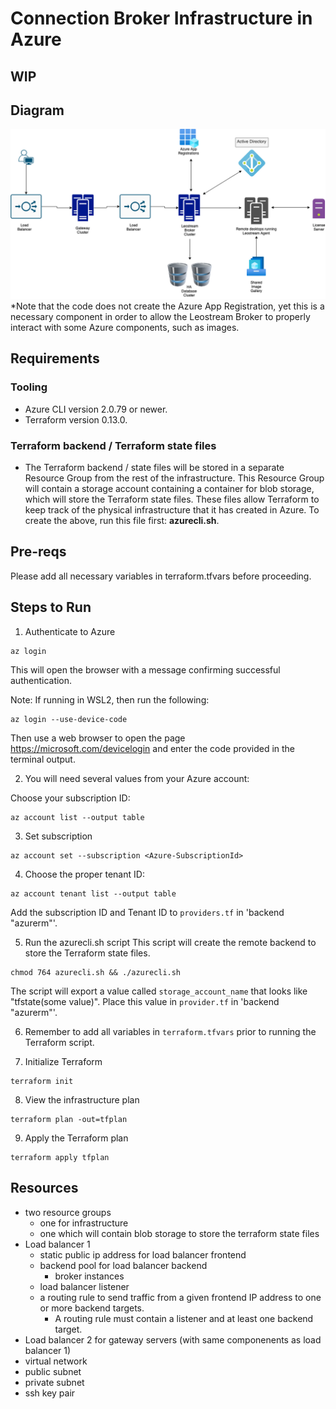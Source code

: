 # Connection Broker Infrastructure in Azure

## **WIP**

## Diagram

![certiport_leostream](./certiport_leostream.png?raw=true "Infra diagram")
*Note that the code does not create the Azure App Registration, yet this is a necessary component in order to allow the Leostream Broker
to properly interact with some Azure components, such as images. 

## Requirements

### Tooling

- Azure CLI version 2.0.79 or newer.
- Terraform version 0.13.0.

### Terraform backend / Terraform state files

- The Terraform backend / state files will be stored in a separate Resource Group from the rest of the infrastructure.
This Resource Group will contain a storage account containing a container for blob storage, which will store the Terraform state files. These files allow Terraform to keep track of the physical infrastructure that it has created in Azure.
To create the above, run this file first: **azurecli.sh**.

## Pre-reqs
Please add all necessary variables in terraform.tfvars before proceeding. 

## Steps to Run

1. Authenticate to Azure

```
az login
```

This will open the browser with a message confirming successful authentication.

Note:
If running in WSL2, then run the following:

```
az login --use-device-code
```

Then use a web browser to open the page <https://microsoft.com/devicelogin> and enter the code provided in the terminal output.

2. You will need several values from your Azure account:

Choose your subscription ID:

```
az account list --output table
```

3. Set subscription

```
az account set --subscription <Azure-SubscriptionId>
```

4. Choose the proper tenant ID:

```
az account tenant list --output table
```

Add the subscription ID and Tenant ID to `providers.tf` in 'backend "azurerm"'.

5. Run the azurecli.sh script
This script will create the remote backend to store the Terraform state files.

```
chmod 764 azurecli.sh && ./azurecli.sh
```

The script will export a value called `storage_account_name` that looks like "tfstate(some value)". Place this value in `provider.tf` in 'backend "azurerm"'.

6. Remember to add all variables in `terraform.tfvars` prior to running the Terraform script.

7. Initialize Terraform

```
terraform init
```

8. View the infrastructure plan

```
terraform plan -out=tfplan
```

9. Apply the Terraform plan

```
terraform apply tfplan
```

## Resources

- two resource groups
  - one for infrastructure
  - one which will contain blob storage to store the terraform state files
- Load balancer 1
  - static public ip address for load balancer frontend
  - backend pool for load balancer backend
    - broker instances
  - load balancer listener
  - a routing rule to send traffic from a given frontend IP address to one or more backend targets.
    - A routing rule must contain a listener and at least one backend target.
- Load balancer 2 for gateway servers (with same componenents as load balancer 1)
- virtual network
- public subnet
- private subnet
- ssh key pair
